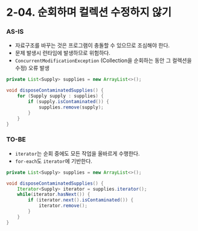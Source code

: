 # 2-04. 순회하며 컬렉션 수정하지 않기

### AS-IS

- 자료구조를 바꾸는 것은 프로그램이 충돌할 수 있으므로 조심해야 한다.
- 문제 발생시 런타임에 발생하므로 위험하다.
- `ConcurrentModificationException` (Collection을 순회하는 동안 그 컬렉션을 수정) 오류 발생

```java
private List<Supply> supplies = new ArrayList<>();

void disposeContaminatedSupplies() {
    for (Supply supply : supplies) {
        if (supply.isContaminated()) {
            supplies.remove(supply);
        }
    }
}
```

### TO-BE

- `iterator`는 순회 중에도 모든 작업을 올바르게 수행한다.
- `for-each`도 `iterator`에 기반한다.

```java
private List<Supply> supplies = new ArrayList<>();

void disposeContaminatedSupplies() {
    Iterator<Supply> iterator = supplies.iterator();
    while(iterator.hasNext()) {
        if (iterator.next().isContaminated()) {
            iterator.remove();
        }
    }
}
```
